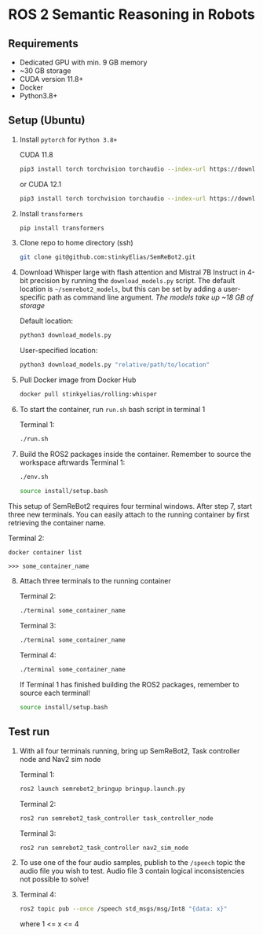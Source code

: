 # ROS 2 Semantic Reasoning in Robots

## Requirements
- Dedicated GPU with min. 9 GB memory
- ~30 GB storage
- CUDA version 11.8+
- Docker
- Python3.8+

## Setup (Ubuntu)
1. Install `pytorch` for `Python 3.8+`
    
    CUDA 11.8
    ```bash
    pip3 install torch torchvision torchaudio --index-url https://download.pytorch.org/whl/cu118
    ```
    or CUDA 12.1
    ```bash
    pip3 install torch torchvision torchaudio --index-url https://download.pytorch.org/whl/cu121
    ```
2. Install `transformers`
    ```bash
    pip install transformers
    ```

3. Clone repo to home directory (ssh)
    ```bash
    git clone git@github.com:stinkyElias/SemReBot2.git
    ```

4. Download Whisper large with flash attention and Mistral 7B Instruct in 4-bit precision by running the `download_models.py` script. The default location is `~/semrebot2_models`, but this can be set by adding a user-specific path as command line argument. _The models take up ~18 GB of storage_

    Default location:
    ```bash
    python3 download_models.py
    ```
    User-specified location:
    ```bash
    python3 download_models.py "relative/path/to/location"
    ```

5. Pull Docker image from Docker Hub
    ```bash
    docker pull stinkyelias/rolling:whisper
    ```

6. To start the container, run `run.sh` bash script in terminal 1
    
    Terminal 1:
    ```bash
    ./run.sh
    ```

7. Build the ROS2 packages inside the container. Remember to source the workspace aftrwards
    Terminal 1:
    ```bash
    ./env.sh
    ```
    ```bash
    source install/setup.bash
    ```

This setup of SemReBot2 requires four terminal windows. After step 7, start three new terminals. You can easily attach to the running container by first retrieving the container name.

Terminal 2:
```bash
docker container list
```
`>>> some_container_name`

8. Attach three terminals to the running container
    
    Terminal 2:
    ```bash
    ./terminal some_container_name
    ```
    Terminal 3:
    ```bash
    ./terminal some_container_name
    ```
    Terminal 4:
    ```bash
    ./terminal some_container_name
    ```
    If Terminal 1 has finished building the ROS2 packages, remember to source each terminal!
    ```bash
    source install/setup.bash
    ```
## Test run
1. With all four terminals running, bring up SemReBot2, Task controller node and Nav2 sim node
   
    Terminal 1:
    ```bash
    ros2 launch semrebot2_bringup bringup.launch.py
    ```
    Terminal 2:
    ```bash
    ros2 run semrebot2_task_controller task_controller_node
    ```
    Terminal 3:
    ```bash
    ros2 run semrebot2_task_controller nav2_sim_node
    ```
3. To use one of the four audio samples, publish to the `/speech` topic the audio file you wish to test. Audio file 3 contain logical inconsistencies not possible to solve!
4. 
    Terminal 4:
    ```bash
    ros2 topic pub --once /speech std_msgs/msg/Int8 "{data: x}"
    ```
    where 1 <= x <= 4

